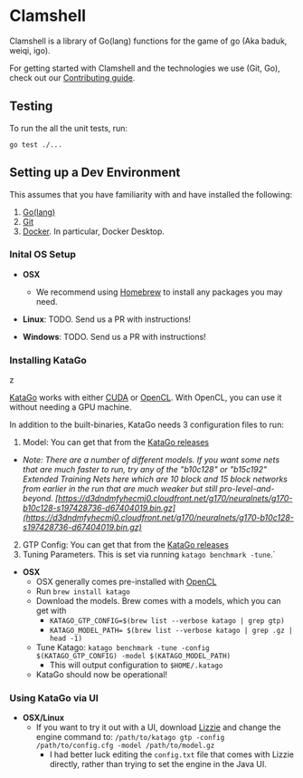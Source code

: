 # Clamshell

Clamshell is a library of Go(lang) functions for the game of go (Aka baduk,
weiqi, igo).

For getting started with Clamshell and the technologies we use (Git, Go), check
out our [Contributing guide](CONTRIBUTING.md).

## Testing

To run the all the unit tests, run:

```shell
go test ./...
```

## Setting up a Dev Environment

This assumes that you have familiarity with and have installed the following:

1.   [Go(lang)](https://golang.org/doc/install)
2.   [Git](https://git-scm.com/book/en/v2)
2.   [Docker](https://www.docker.com/get-started). In particular, Docker Desktop.

### Inital OS Setup

*   **OSX**
    *   We recommend using [Homebrew](https://brew.sh/) to install any packages you may need.

*   **Linux**: TODO. Send us a PR with instructions!

*   **Windows**: TODO. Send us a PR with instructions!

### Installing KataGo

z

[KataGo](https://github.com/lightvector/KataGo) works with either
[CUDA](https://developer.nvidia.com/cuda-zone) or
[OpenCL](https://www.khronos.org/opencl/). With OpenCL, you can use it without
needing a GPU machine.

In addition to the built-binaries, KataGo needs 3 configuration files to run:

1.   Model: You can get that from the [KataGo releases](https://github.com/lightvector/KataGo/releases)
  * *Note: There are a number of different models. If you want some nets that are much faster to run, try any of the "b10c128" or "b15c192" Extended Training Nets here which are 10 block and 15 block networks from earlier in the run that are much weaker but still pro-level-and-beyond. [https://d3dndmfyhecmj0.cloudfront.net/g170/neuralnets/g170-b10c128-s197428736-d67404019.bin.gz](https://d3dndmfyhecmj0.cloudfront.net/g170/neuralnets/g170-b10c128-s197428736-d67404019.bin.gz)*
2.   GTP Config: You can get that from the [KataGo releases](https://github.com/lightvector/KataGo/releases)
3.   Tuning Parameters. This is set via running `katago benchmark -tune`.`

*   **OSX**
    *   OSX generally comes pre-installed with [OpenCL](https://www.khronos.org/opencl/)
    *   Run `brew install katago`
    *   Download the models. Brew comes with a models, which you can get with
        *   `KATAGO_GTP_CONFIG=$(brew list --verbose katago | grep gtp)`
        *   `KATAGO_MODEL_PATH= $(brew list --verbose katago | grep .gz | head -1)`
    *   Tune Katago: `katago benchmark -tune -config $(KATAGO_GTP_CONFIG) -model $(KATAGO_MODEL_PATH)`
        *   This will output configuration to `$HOME/.katago`
    *   KataGo should now be operational!

### Using KataGo via UI

*   **OSX/Linux**
    *   If you want to try it out with a UI, download
        [Lizzie](https://github.com/featurecat/lizzie) and change the engine
        command to: `/path/to/katago gtp -config /path/to/config.cfg -model /path/to/model.gz`
        *   I had better luck editing the `config.txt` file that
            comes with Lizzie directly, rather than trying to set the engine in the Java UI.
